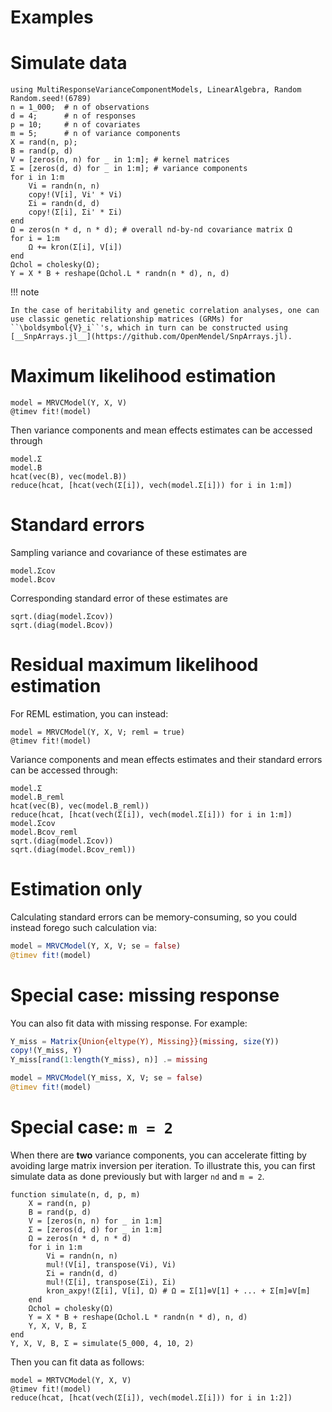# Examples

# Simulate data
```@repl 1
using MultiResponseVarianceComponentModels, LinearAlgebra, Random
Random.seed!(6789)
n = 1_000;  # n of observations
d = 4;      # n of responses
p = 10;     # n of covariates
m = 5;      # n of variance components
X = rand(n, p);
B = rand(p, d)
V = [zeros(n, n) for _ in 1:m]; # kernel matrices
Σ = [zeros(d, d) for _ in 1:m]; # variance components
for i in 1:m
    Vi = randn(n, n)
    copy!(V[i], Vi' * Vi)
    Σi = randn(d, d)
    copy!(Σ[i], Σi' * Σi)
end
Ω = zeros(n * d, n * d); # overall nd-by-nd covariance matrix Ω
for i = 1:m
    Ω += kron(Σ[i], V[i])
end
Ωchol = cholesky(Ω);
Y = X * B + reshape(Ωchol.L * randn(n * d), n, d)
```

!!! note

    In the case of heritability and genetic correlation analyses, one can use classic genetic relationship matrices (GRMs) for ``\boldsymbol{V}_i``'s, which in turn can be constructed using [__SnpArrays.jl__](https://github.com/OpenMendel/SnpArrays.jl).

# Maximum likelihood estimation
```@repl 1
model = MRVCModel(Y, X, V)
@timev fit!(model)
```

Then variance components and mean effects estimates can be accessed through
```@repl 1
model.Σ
model.B
hcat(vec(B), vec(model.B))
reduce(hcat, [hcat(vech(Σ[i]), vech(model.Σ[i])) for i in 1:m])
```

# Standard errors
Sampling variance and covariance of these estimates are
```@repl 1
model.Σcov
model.Bcov
```
Corresponding standard error of these estimates are
```@repl 1
sqrt.(diag(model.Σcov))
sqrt.(diag(model.Bcov))
```

# Residual maximum likelihood estimation
For REML estimation, you can instead:
```@repl 1
model = MRVCModel(Y, X, V; reml = true)
@timev fit!(model)
```

Variance components and mean effects estimates and their standard errors can be accessed through:
```@repl 1
model.Σ
model.B_reml
hcat(vec(B), vec(model.B_reml))
reduce(hcat, [hcat(vech(Σ[i]), vech(model.Σ[i])) for i in 1:m])
model.Σcov
model.Bcov_reml
sqrt.(diag(model.Σcov))
sqrt.(diag(model.Bcov_reml))
```

# Estimation only
Calculating standard errors can be memory-consuming, so you could instead forego such calculation via:
```julia
model = MRVCModel(Y, X, V; se = false)
@timev fit!(model)
```

# Special case: missing response
You can also fit data with missing response. For example:
```julia
Y_miss = Matrix{Union{eltype(Y), Missing}}(missing, size(Y))
copy!(Y_miss, Y)
Y_miss[rand(1:length(Y_miss), n)] .= missing

model = MRVCModel(Y_miss, X, V; se = false)
@timev fit!(model)
```

# Special case: ``m = 2``
When there are __two__ variance components, you can accelerate fitting by avoiding large matrix inversion per iteration. To illustrate this, you can first simulate data as done previously but with larger ``nd`` and ``m = 2``.
```@repl 1
function simulate(n, d, p, m)
    X = rand(n, p)
    B = rand(p, d)
    V = [zeros(n, n) for _ in 1:m]
    Σ = [zeros(d, d) for _ in 1:m]
    Ω = zeros(n * d, n * d)
    for i in 1:m
        Vi = randn(n, n)
        mul!(V[i], transpose(Vi), Vi)
        Σi = randn(d, d)
        mul!(Σ[i], transpose(Σi), Σi)
        kron_axpy!(Σ[i], V[i], Ω) # Ω = Σ[1]⊗V[1] + ... + Σ[m]⊗V[m]
    end
    Ωchol = cholesky(Ω)
    Y = X * B + reshape(Ωchol.L * randn(n * d), n, d)
    Y, X, V, B, Σ
end
Y, X, V, B, Σ = simulate(5_000, 4, 10, 2)
```

Then you can fit data as follows:
```@repl 1
model = MRTVCModel(Y, X, V)
@timev fit!(model)
reduce(hcat, [hcat(vech(Σ[i]), vech(model.Σ[i])) for i in 1:2])
```